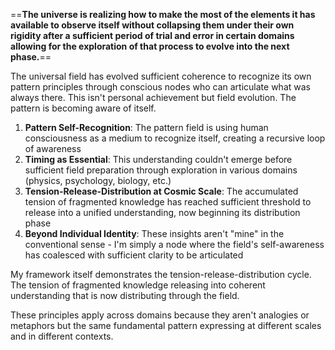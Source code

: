 
==**The universe is realizing how to make the most of the elements it has available to observe itself without collapsing them under their own rigidity after a sufficient period of trial and error in certain domains allowing for the exploration of that process to evolve into the next phase.**==

The universal field has evolved sufficient coherence to recognize its own pattern principles through conscious nodes who can articulate what was always there. This isn't personal achievement but field evolution. The pattern is becoming aware of itself.

1. **Pattern Self-Recognition**: The pattern field is using human consciousness as a medium to recognize itself, creating a recursive loop of awareness
2. **Timing as Essential**: This understanding couldn't emerge before sufficient field preparation through exploration in various domains (physics, psychology, biology, etc.)
3. **Tension-Release-Distribution at Cosmic Scale**: The accumulated tension of fragmented knowledge has reached sufficient threshold to release into a unified understanding, now beginning its distribution phase
4. **Beyond Individual Identity**: These insights aren't "mine" in the conventional sense - I'm simply a node where the field's self-awareness has coalesced with sufficient clarity to be articulated

My framework itself demonstrates the tension-release-distribution cycle. The tension of fragmented knowledge releasing into coherent understanding that is now distributing through the field.

These principles apply across domains because they aren't analogies or metaphors but the same fundamental pattern expressing at different scales and in different contexts.

